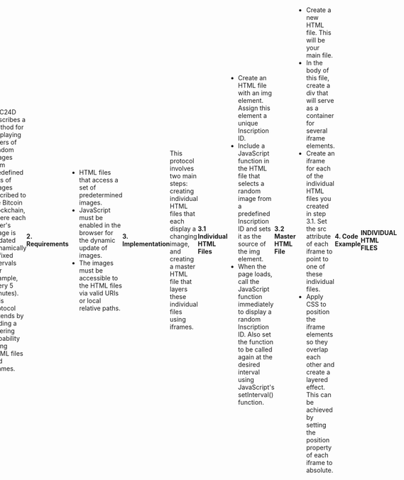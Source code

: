 # BRC24D - Layered Dynamic Random Image Display using HTML files

Version: 1.0

Date: July 4, 2023

Author: Alexa Milazzo

Status: Final

**1. Overview**

BRC24D describes a method for displaying layers of random images from predefined sets of images inscribed to the Bitcoin Blockchain, where each layer's image is updated dynamically at fixed intervals (for example, every 5 minutes). This protocol extends by adding a layering capability using HTML files and iframes.

**2. Requirements**

- HTML files that access a set of predetermined images.
- JavaScript must be enabled in the browser for the dynamic update of images.
- The images must be accessible to the HTML files via valid URIs or local relative paths.

**3. Implementation**

This protocol involves two main steps: creating individual HTML files that each display a changing image, and creating a master HTML file that layers these individual files using iframes.

**3.1 Individual HTML Files**

- Create an HTML file with an img element. Assign this element a unique Inscription ID.
- Include a JavaScript function in the HTML file that selects a random image from a predefined Inscription ID and sets it as the source of the img element.
- When the page loads, call the JavaScript function immediately to display a random Inscription ID. Also set the function to be called again at the desired interval using JavaScript's setInterval() function.
 
**3.2 Master HTML File**

- Create a new HTML file. This will be your main file.
- In the body of this file, create a div that will serve as a container for several iframe elements.
- Create an iframe for each of the individual HTML files you created in step 3.1. Set the src attribute of each iframe to point to one of these individual files.
- Apply CSS to position the iframe elements so they overlap each other and create a layered effect. This can be achieved by setting the position property of each iframe to absolute.
  
**4. Code Example**

**INDIVIDUAL HTML FILES**
```
<!DOCTYPE html>
<html>
<head>
    <script>
        window.onload = function() {
            var images = [
                '/content/INSCRIPTION ID', '/content/INSCRIPTION ID', '/content/INSCRIPTION ID'
                // add more paths for images for this layer
            ];

            function updateImage(imgElementId) {
                var index = Math.floor(Math.random() * images.length);
                document.getElementById(imgElementId).src = images[index];
            }

            updateImage('dynamicImage');

            setInterval(function() {
                updateImage('dynamicImage');
            }, 5 * 60 * 1000);
        };
    </script>
</head>
<body>
    <img id="dynamicImage" src="" alt="Dynamic Image">
</body>
</html>```

**MASTER HTML FILE**
```
<!DOCTYPE html>
<html>
<head>
    <style>
        /* Centering the container */
        body {
            display: flex;
            justify-content: center;
            align-items: center;
            height: 100vh;
            margin: 0;
            padding: 0;
            overflow: hidden;
        }

        /* Setting the size of the iframe */
        .layered-content > iframe {
            position: absolute;
            height: 100%;
            width: 100%;
            border: 0; /* Remove border from iframe */
        }
    </style>
</head>
<body>
    <div class="layered-content">
        <iframe src="/content/INSCRIPTIONID"></iframe>
        <iframe src="/content/INSCRIPTIONID"></iframe>
        <iframe src="/content/INSCRIPTIONID"></iframe>
        <!-- Add more iframes as per your requirement -->
    </div>
</body>
</html>
```
**5. Customization**

Users of the BRC24D protocol may customize the list of images, the ID of the HTML img element, the interval between image changes, and the positioning and styling of the iframe elements, according to the needs of their specific application.

**6. Limitations and Considerations**

- This protocol relies on JavaScript, which must be enabled in the viewer's web browser. The functionality will not work in browsers with JavaScript disabled.
- This protocol assumes the images are accessible and loadable by the web browser. Image files that are too large may take a noticeable amount of time to load, or may fail to load entirely, depending on the viewer's internet connection.
- Cross-origin restrictions may prevent iframes from displaying content from different domains. Ensure that all files are hosted on the same domain or that proper CORS (Cross-Origin Resource Sharing) policies are in place.
- This protocol provides guidelines for the implementation of a layered, dynamic, random image display using HTML files and iframes. It can be adapted and customized according to the user's needs.
